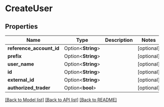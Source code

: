 # CreateUser

## Properties

Name | Type | Description | Notes
------------ | ------------- | ------------- | -------------
**reference_account_id** | Option<**String**> |  | [optional]
**prefix** | Option<**String**> |  | [optional]
**user_name** | Option<**String**> |  | [optional]
**id** | Option<**String**> |  | [optional]
**external_id** | Option<**String**> |  | [optional]
**authorized_trader** | Option<**bool**> |  | [optional]

[[Back to Model list]](../README.md#documentation-for-models) [[Back to API list]](../README.md#documentation-for-api-endpoints) [[Back to README]](../README.md)


